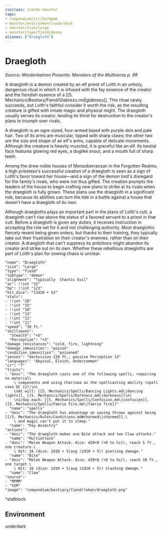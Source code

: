 ```yaml
---
cssclass: json5e-monster
tags:
- compendium/src/5e/mpmm
- monster/environment/underdark
- monster/size/large
- monster/type/fiend/demon
aliases: ["Draegloth"]
---
```

# Draegloth
*Source: Mordenkainen Presents: Monsters of the Multiverse p. 98*  

A draegloth is a demon created by an elf priest of Lolth in an unholy, dangerous ritual in which it is infused with the fey essence of the creator and the fiendish essence of a [[5. Mechanics/Bestiary/Fiend/Glabrezu.md\|glabrezu]]. This ritual rarely succeeds, but Lolth's faithful consider it worth the risk, as the resulting creature is gifted with innate magic and physical might. The draegloth usually serves its creator, lending its thirst for destruction to the creator's plans to triumph over rivals.

A draegloth is an ogre-sized, four-armed biped with purple skin and pale hair. Two of its arms are muscular, tipped with sharp claws; the other two are the size and shape of an elf's arms, capable of delicate movements. Although the creature is heavily muscled, it is graceful like an elf. Its bestial face features glowing red eyes, a doglike snout, and a mouth full of sharp teeth.

Among the drow noble houses of Menzoberranzan in the Forgotten Realms, a high priestess's successful creation of a draegloth is seen as a sign of Lolth's favor toward her house—and a sign of the demon lord's disregard for the family's rivals, who were not thus gifted. The creation prompts the leaders of the house to begin crafting new plans to strike at its rivals when the draegloth is fully grown. These plans use the draegloth in a significant role, because its abilities can turn the tide in a battle against a house that doesn't have a draegloth of its own.

Although draegloths plays an important part in the plans of Lolth's cult, a draegloth can't rise above the status of a favored servant to a priest in that cult. Before a draegloth is given any duties, it receives instruction in accepting the role set for it and not challenging authority. Most draegloths fiercely resent being given orders, but thanks to their training, they typically take out their frustration on their creator's enemies, rather than on their creator. A draegloth that can't suppress its ambitions might abandon its creator and strike out on its own. Whether these rebellious draegloths are part of Lolth's plan for sowing chaos is unclear.

```statblock
"name": "Draegloth"
"size": "Large"
"type": "fiend"
"subtype": "demon"
"alignment": "Typically  Chaotic Evil"
"ac": !!int "15"
"hp": !!int "123"
"hit_dice": "13d10 + 52"
"stats":
- !!int "20"
- !!int "15"
- !!int "18"
- !!int "13"
- !!int "11"
- !!int "11"
"speed": "30 ft."
"skillsaves":
  "Stealth": "+5"
  "Perception": "+3"
"damage_resistances": "cold, fire, lightning"
"damage_immunities": "poison"
"condition_immunities": "poisoned"
"senses": "darkvision 120 ft., passive Perception 13"
"languages": "Abyssal, Elvish, Undercommon"
"cr": "7"
"traits":
- "desc": "The draegloth casts one of the following spells, requiring no material\
    \ components and using Charisma as the spellcasting ability (spell save DC 11):\n\
    \nAt will: [[5. Mechanics/Spells/Dancing Lights.md\|dancing lights]], [[5. Mechanics/Spells/Darkness.md\|darkness]]\n\
    \n1/day each: [[5. Mechanics/Spells/Confusion.md\|confusion]], [[5. Mechanics/Spells/Faerie Fire.md\|faerie fire]]"
  "name": "spells"
- "desc": "The draegloth has advantage on saving throws against being [[/5. Mechanics/Rules/Conditions.md#charmed\|charmed]],\
    \ and magic can't put it to sleep."
  "name": "Fey Ancestry"
"actions":
- "desc": "The draegloth makes one Bite attack and two Claw attacks."
  "name": "Multiattack"
- "desc": "Melee Weapon Attack: dice: d20+8 (+8 to hit), reach 5 ft., one creature.\
    \ Hit: 16 (dice: 2d10 + 5|avg (2d10 + 5)) piercing damage."
  "name": "Bite"
- "desc": "Melee Weapon Attack: dice: d20+8 (+8 to hit), reach 10 ft., one target.\
    \ Hit: 16 (dice: 2d10 + 5|avg (2d10 + 5)) slashing damage."
  "name": "Claw"
"source":
- "MPMM"
- "VGM"
"image": "compendium/bestiary/fiend/token/draegloth.png"
```
^statblock

## Environment

underdark